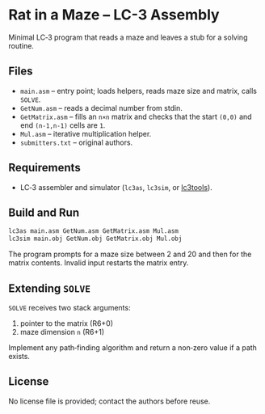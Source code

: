 # Rat in a Maze – LC-3 Assembly

Minimal LC‑3 program that reads a maze and leaves a stub for a solving routine.

## Files
- `main.asm` – entry point; loads helpers, reads maze size and matrix, calls `SOLVE`.
- `GetNum.asm` – reads a decimal number from stdin.
- `GetMatrix.asm` – fills an `n×n` matrix and checks that the start `(0,0)` and end `(n-1,n-1)` cells are `1`.
- `Mul.asm` – iterative multiplication helper.
- `submitters.txt` – original authors.

## Requirements
- LC‑3 assembler and simulator (`lc3as`, `lc3sim`, or [lc3tools](https://github.com/chobits/LC3Tools)).

## Build and Run
```bash
lc3as main.asm GetNum.asm GetMatrix.asm Mul.asm
lc3sim main.obj GetNum.obj GetMatrix.obj Mul.obj
```
The program prompts for a maze size between 2 and 20 and then for the matrix contents.
Invalid input restarts the matrix entry.

## Extending `SOLVE`
`SOLVE` receives two stack arguments:
1. pointer to the matrix (R6+0)
2. maze dimension `n` (R6+1)

Implement any path‑finding algorithm and return a non‑zero value if a path exists.

## License
No license file is provided; contact the authors before reuse.
